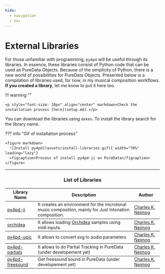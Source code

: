 ```yaml
---
hide:
  - navigation
  - toc
---
```

# External Libraries

For those unfamiliar with programming, `py4pd` will be useful through its libraries. In essence, these libraries consist of Python code that can be used as PureData Objects. Because of the simplicity of Python, there is a new world of possibilities for PureData Objects. Presented below is a compilation of libraries used, for now, in my musical composition workflows. **If you created a library**, let me know to put it here too. 

!!! warning ""

    <p style="font-size: 18px" align="center" markdown>Check the installation process [here](setup.md).</p>


You can download the libraries using `deken`. To install the library search for the library name.

??? info "Gif of installation process"

    <figure markdown>
      ![Install py4pd](assets/install-libraries.gif){ width="70%" loading="lazy"}
      <figcaption>Process of install py4pd-ji on PureData</figcaption>
    </figure>

--------------------------

### <h3 style="text-align:center"> **List of Libraries** </h3>

<table class="special-table">
    <thead>
      <tr>
        <th>Library Name</th>
        <th>Description</th>
        <th>Author</th>
      </tr>
    </thead>
    <tbody>
      <tr>
        <td><a href="https://github.com/charlesneimog/py4pd-ji">py4pd-ji</a></td>
        <td>It creates an environment for the microtonal music composition, mainly for Just Intonation composition.</td>
        <td><a href="https://charlesneimog.github.io/"</a> Charles K. Neimog</td>
      </tr>
    </tbody>
    <tbody>
      <tr>
        <td><a href="https://github.com/charlesneimog/orchidea">orchidea</a></td>
        <td>It allows loading <a href="https://forum.ircam.fr/projects/detail/orchideasol/">Orchidea</a> samples using midi inputs.</td>
        <td><a href="https://charlesneimog.github.io/"</a> Charles K. Neimog</td>
      </tr>
    </tbody>
    <tbody>
      <tr>
        <td><a href="https://github.com/charlesneimog/py4pd-upic">py4pd-upic</a></td>
        <td>It allows to convert svg to audio parameters</td>
        <td><a href="https://charlesneimog.github.io/"</a> Charles K. Neimog</td>
      </tr>
    </tbody>
    <tbody>
      <tr>
        <td><a href="https://github.com/charlesneimog/py4pd-partials">py4pd-partials</a></td>
        <td>It allows to do Partial Tracking in PureData (under developement yet)</td>
        <td><a href="https://charlesneimog.github.io/"</a> Charles K. Neimog</td>
      </tr>
    </tbody>
    <tbody>
      <tr>
        <td><a href="https://github.com/charlesneimog/py4pd-freesound">py4pd-freesound</a></td>
        <td>Get freesound sound in PureData (under developement yet)</td>
        <td><a href="https://charlesneimog.github.io/"</a> Charles K. Neimog</td>
      </tr>
    </tbody>
  </table>
  
